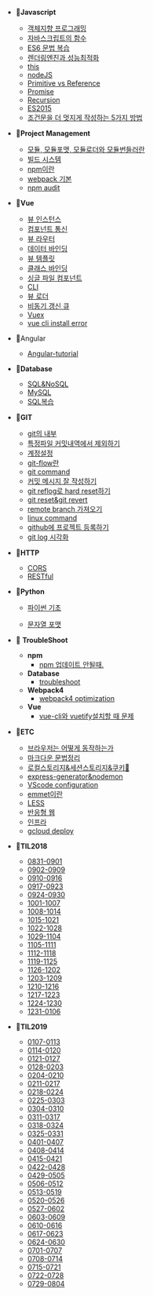 - 📂**Javascript**
  
  - [객체지향 프로그래밍](/javascript/객체지향프로그래밍.md "자바스크립트 객체지향프로그래밍")
  - [자바스크립트의 함수](/javascript/자바스크립트의함수.md "자바스크립트 함수")
  - [ES6 문법 복습](/ES6/ES6-문법.md "ES6복습")
  - [렌더링엔진과 성능최적화](/javascript/렌더링엔진과성능최적화.md "자바스크립트는 어떻게 동작하는가")
  - [this](/javascript/this를판별하는5가지방법.md "javascript this")
  - [nodeJS](/javascript/nodeJS.md "nodejs란")
  - [Primitive vs Reference](/javascript/Primitive-vs-Reference.md)
  - [Promise](/javascript/Promise.md "promise란")
  - [Recursion](/javascript/Recursion.md "recursion이란")
  - [ES2015](/javascript/ES2015.md "ES2015")
  - [조건문을 더 멋지게 작성하는 5가지 방법](/javascript/WriteBetterConditionals.md "자바스크립트 조건문")
  
  
  
- 📂**Project Management**
  - [모듈, 모듈포맷, 모듈로더와 모듈번들러란](/javascript_project_management/모듈,모듈포맷,모듈로더와모듈번들러란.md "모듈번들러")
  - [빌드 시스템](/javascript_project_management/build_system.md "빌드시스템이란")
  - [npm이란](/javascript_project_management/npm.md "npm이란")
  - [webpack 기본](/javascript_project_management/webpack.md "webpack기초")
  - [npm audit](/javascript_project_management/npm-audit.md "npm audit")
  
  
  
- 📂**Vue**
  
  - [뷰 인스턴스](/vue/뷰인스턴스.md "뷰인스턴스")
  - [컴포넌트 통신](/vue/컴포넌트통신.md "뷰 컴포넌트")
  - [뷰 라우터](/vue/뷰라우터.md "뷰 라우터")
  - [데이터 바인딩](/vue/데이터바인딩.md "데이터 바인딩")
  - [뷰 템플릿](/vue/뷰-템플릿.md "뷰 템플릿")
  - [클래스 바인딩](/vue/클래스바인딩.md "뷰 클래스바인딩")
  - [싱글 파일 컴포넌트](/vue/싱글파일컴포넌트.md "뷰 싱글파일 컴포넌트")
  - [CLI](/vue/CLI.md "뷰 cli")
  - [뷰 로더](/vue/뷰로더.md "뷰 로더")
  - [비동기 갱신 큐](/vue/비동기갱신큐.md)
  - [Vuex](/vue/vuex.md "vuex란")
  - [vue cli install error](/ETC/vue-cli-install-error.md)
  
  

- 📂Angular
  - [Angular-tutorial](/angular/angular-tutorial.md "angular tutorial")

- 📂**Database**
  
  - [SQL&NoSQL](/javascript/SQL&NoSQL.md "sql&nosql")
  - [MySQL](/database/MySQL.md "mysql이란")
  - [SQL복습](/database/SQL복습예제.md)
  
  
  
- 📂**GIT**
  
  - [git의 내부](/git/git의내부.md "git의 내부")
  - [특정파일 커밋내역에서 제외하기](/git/git_ignore.md "git ignore")
  - [계정설정](/git/계정설정.md "git 계정설정")
  - [git-flow란](/git/git-flow.md "git-flow")
  - [git command](/git/git_command.md "git command 정리")
  - [커밋 메시지 잘 작성하기](/git/GIT-COMMIT-메시지-잘-작성하기.md "커밋메시지 잘 작성하기")
  - [git reflog로 hard reset하기](git/git_reflog.md "git reflog")
  - [git reset&git revert](git/git되돌리기.md "git reset git revert")
  - [remote branch 가져오기](/git/git_remote_branch.md "git remote branch 가져오기")
  - [linux command](/git/linux_command.md "linux command")
  - [github에 프로젝트 등록하기](/git/git-init과git-remote-add.md)
  - [git log 시각화](/git/git_log_시각화.md "git log 시각화")

- 📂**HTTP**

  - [CORS](/javascript/CORS.md "cors란")
  - [RESTful](/javascript/RESTful.md "restful이란")

  

- 📂**Python**

  - [파이썬 기초](/Python/python_basic.md "파이썬 기초")

  - [문자열 포맷](/python/문자열포맷.md "파이썬 문자열 포맷")

    

- 🧩 **TroubleShoot**

  - **npm**
    - [npm 업데이트 안될때.](/ETC/npm이-업데이트-안될때.md "npm업데이트")
  - **Database**
    - [troubleshoot](/database/troubleshooting.md)
  - **Webpack4**
    - [webpack4 optimization](/troubleshoot/webpack4_optimization.md)
  - **Vue**
    - [vue-cli와 vuetify설치할 때 문제](/troubleshoot/vuetify설치.md)

  

- 📂**ETC**
  
  - [브라우저는 어떻게 동작하는가](/etc/브라우저는어떻게동작하는가.md "브라우저는 어떻게 동작하는가")
  - [마크다운 문법정리](/etc/markdown.md "마크다운 문법정리")
  - [로컬스토리지&세션스토리지&쿠키🍪](/ETC/로컬스토리지&세션스토리지&쿠키.md "로컬스토리지 세션스토리지 쿠키")
  - [express-generator&nodemon](/ETC/express-generator&nodemon.md "nodemon적용")
  - [VScode configuration](/ETC/configuration.md)
  - [emmet이란](/etc/emmet이란.md "emmet이란")
  - [LESS](/etc/less.md)
  - [반응형 웹](/etc/반응형웹.md)
  - [인프라](/etc/인프라.md "인프라")
  - [gcloud deploy](/etc/gcloud_deploy.md "gcloud deploy")
  
  
  
- 📝**TIL2018**

  - [0831-0901](/til18/0831-0901.md)
  - [0902-0909](/til18/0902-0909.md)
  - [0910-0916](/til18/0910-0916.md)
  - [0917-0923](/til18/0917-0923.md)
  - [0924-0930](/til18/0924-0930.md)
  - [1001-1007](/til18/1001-1007.md)
  - [1008-1014](/til18/1008-1014.md)
  - [1015-1021](/til18/1015-1021.md)
  - [1022-1028](/til18/1022-1028.md)
  - [1029-1104](/til18/1029-1104.md)
  - [1105-1111](/til18/1105-1111.md)
  - [1112-1118](/til18/1112-1118.md)
  - [1119-1125](/til18/1119-1125.md)
  - [1126-1202](/til18/1126-1202.md)
  - [1203-1209](/til18/1203-1209.md)
  - [1210-1216](/til18/1210-1216.md)
  - [1217-1223](/til18/1217-1223.md)
  - [1224-1230](/til18/1224-1230.md)
  - [1231-0106](/til18/1231-0106.md)

  

- 📝**TIL2019**

  - [0107-0113](/til19/0107-0113.md)
  - [0114-0120](/til19/0114-0120.md)
  - [0121-0127](/til19/0121-0127.md)
  - [0128-0203](/til19/0128-0203.md)
  - [0204-0210](/til19/0204-0210.md)
  - [0211-0217](/til19/0211-0217.md)
  - [0218-0224](/til19/0218-0224.md)
  - [0225-0303](/til19/0225-0303.md)
  - [0304-0310](/til19/0304-0310.md)
  - [0311-0317](/til19/0311-0317.md)
  - [0318-0324](/til19/0318-0324.md)
  - [0325-0331](/til19/0325-0331.md)
  - [0401-0407](/til19/0401-0407.md)
  - [0408-0414](/til19/0408-0414.md)
  - [0415-0421](/til19/0415-0421.md)
  - [0422-0428](/til19/0422-0428.md)
  - [0429-0505](/til19/0429-0505.md)
  - [0506-0512](/til19/0506-0512.md)
  - [0513-0519](/til19/0513-0519.md)
  - [0520-0526](/til19/0520-0526.md)
  - [0527-0602](/til19/0527-0602.md)
  - [0603-0609](/til19/0603-0609.md)
  - [0610-0616](/til19/0610-0616.md)
  - [0617-0623](/til19/0617-0623.md)
  - [0624-0630](/til19/0624-0630.md)
  - [0701-0707](/til19/0701-0707.md)
  - [0708-0714](/til19/0708-0714.md)
  - [0715-0721](/til19/0715-0721.md)
  - [0722-0728](/til19/0722-0728.md)
  - [0729-0804](/til19/0729-0804.md)

